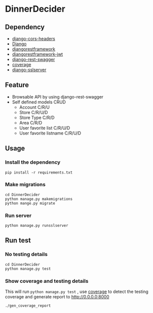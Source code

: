 # DinnerDecider

## Dependency

- [django-cors-headers](https://github.com/ottoyiu/django-cors-headers)
- [Django](https://www.djangoproject.com/)
- [djangorestframework](https://github.com/tomchristie/django-rest-framework)
- [djangorestframework-jwt](https://github.com/GetBlimp/django-rest-framework-jwt)
- [django-rest-swagger](https://github.com/marcgibbons/django-rest-swagger)
- [coverage](https://coverage.readthedocs.io/en/coverage-4.3.1/)
- [django-sslserver](https://github.com/teddziuba/django-sslserver)

## Feature

- Browsable API by using django-rest-swagger
- Self defined models CRUD
  - Account C/R/U
  - Store C/R/U/D
  - Store Type C/R/D
  - Area C/R/D
  - User favorite list C/R/U/D
  - User favorite listname C/R/U/D

## Usage

### Install the dependency
```
pip install -r requirements.txt
```

### Make migrations
```
cd DinnerDecider
python manage.py makemigrations
python mange.py migrate
```

### Run server
```
python manage.py runsslserver
```

## Run test

### No testing details

```
cd DinnerDecider
python manage.py test
```

### Show coverage and testing details

This will run `python manage.py test` , use [coverage](https://coverage.readthedocs.io/en/coverage-4.3.1/) to detect the testing coverage and generate report to http://0.0.0.0:8000
```
./gen_coverage_report
```
